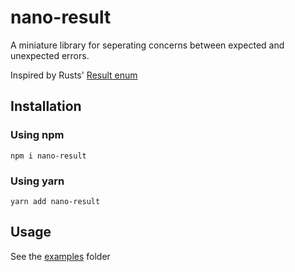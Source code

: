 # nano-result

A miniature library for seperating concerns between expected and unexpected errors.

Inspired by Rusts' [Result enum](https://doc.rust-lang.org/std/result/enum.Result.html)

## Installation

### Using npm

`npm i nano-result`

### Using yarn

`yarn add nano-result`

## Usage

See the [examples](./examples) folder
